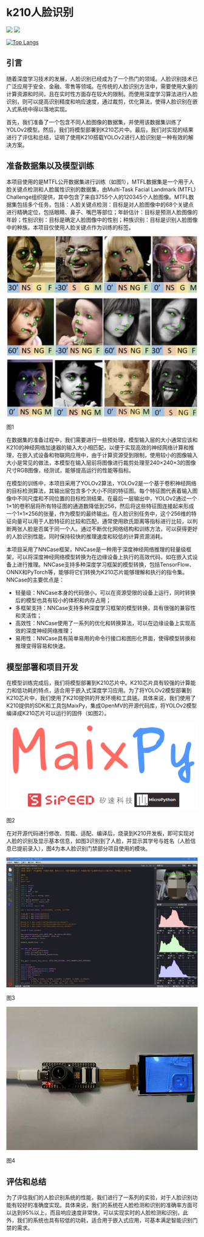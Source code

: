 # k210人脸识别

![](https://img.shields.io/badge/star-welcome!-red)
![](https://img.shields.io/badge/%20welcome_to_pull_your_requests!-8A2BE2)

[![Top Langs](https://github-readme-stats.vercel.app/api/top-langs/?username=MildRainJayden&repo=k210_faceRecognize&hide=jupyter_notebook)](https://github.com/anuraghazra/github-readme-stats)

## 引言

随着深度学习技术的发展，人脸识别已经成为了一个热门的领域。人脸识别技术已广泛应用于安全、金融、零售等领域。在传统的人脸识别方法中，需要使用大量的计算资源和时间，且在实时性方面存在较大的限制。而使用深度学习算法进行人脸识别，则可以提高识别精度和响应速度，通过裁剪，优化算法，使得人脸识别在嵌入式系统中得以落地实现。

首先，我们准备了一个包含不同人脸图像的数据集，并使用该数据集训练了YOLOv2模型。然后，我们将模型部署到K210芯片中。最后，我们对实现的结果进行了评估和总结，证明了使用K210搭载YOLOv2进行人脸识别是一种有效的解决方案。

## 准备数据集以及模型训练

本项目使用的是MTFL公开数据集进行训练（如图1），MTFL数据集是一个用于人脸关键点检测和人脸属性识别的数据集，由Multi-Task Facial Landmark (MTFL) Challenge组织提供，其中包含了来自3755个人的120345个人脸图像。MTFL数据集包括多个任务，包括：人脸关键点检测：目标是对人脸图像中的68个关键点进行精确定位，包括眼睛、鼻子、嘴巴等部位；年龄估计：目标是预测人脸图像的年龄；性别识别：目标是确定人脸图像中的性别；种族识别：目标是识别人脸图像中的种族。本项目仅使用人脸关键点作为训练的标签。

![图1](k210%E4%BA%BA%E8%84%B8%E8%AF%86%E5%88%AB%208e4ca7f57b714c63b45645d53cd6952c/Untitled.png)

图1

在数据集的准备过程中，我们需要进行一些预处理，模型输入层的大小通常应该和K210的神经网络加速器的输入大小相匹配，以便于实现高效的神经网络计算和推理，在嵌入式设备和物联网应用中，由于计算资源受到限制，使用较小的图像输入大小是常见的做法，本模型在输入层前将图像进行裁剪处理至240×240×3的图像尺寸RGB图像，经测试，能够提高运行的性能等指标。

在模型的训练中，本项目采用了YOLOv2算法，YOLOv2是一个基于卷积神经网络的目标检测算法，其输出层包含多个大小不同的特征图。每个特征图代表着输入图像中不同尺度和不同位置的目标检测结果。在最后一层输出中，YOLOv2通过一个1×1的卷积层将所有特征图的通道数降低到256，然后将这些特征图连接起来形成一个1×1×256的张量，作为模型的最终输出。在人脸识别任务中，这个256维的特征向量可以用于人脸特征的比较和匹配，通常使用欧氏距离等指标进行比较，以判断两张人脸是否属于同一个人。通过不断优化网络结构和训练方法，可以获得更好的人脸识别性能，同时保持较快的推理速度和较低的计算资源消耗。

本项目采用了NNCase框架，NNCase是一种用于深度神经网络推理的轻量级框架，可以将深度神经网络模型转换为在边缘设备上执行的高效代码，如在嵌入式设备上进行推理。NNCase支持多种深度学习框架的模型转换，包括TensorFlow、ONNX和PyTorch等，能够将它们转换为K210芯片能够理解和执行的指令集。NNCase的主要优点是：

- 轻量级：NNCase本身的代码很小，可以在资源受限的设备上运行，同时转换后的模型也具有较小的体积和内存占用；
- 多框架支持：NNCase支持多种深度学习框架的模型转换，具有很强的兼容性和灵活性；
- 高效性：NNCase使用了一系列的优化和转换算法，可以在边缘设备上实现高效的深度神经网络推理；
- 易用性：NNCase具有简单易用的命令行接口和图形化界面，使得模型转换和推理变得容易和快速。

## 模型部署和项目开发

在模型训练完成后，我们将模型部署到K210芯片中。K210芯片具有较强的计算能力和低功耗的特点，适合用于嵌入式深度学习应用。为了将YOLOv2模型部署到K210芯片中，我们使用了K210提供的开发环境和工具链。具体来说，我们使用了K210提供的SDK和工具包MaixPy，集成OpenMV的开源代码库，将YOLOv2模型编译成K210芯片可以运行的固件（如图2）。

![图2](k210%E4%BA%BA%E8%84%B8%E8%AF%86%E5%88%AB%208e4ca7f57b714c63b45645d53cd6952c/Untitled%201.png)

图2

在对开源代码进行修改、剪裁、适配、编译后，烧录到K210开发板，即可实现对人脸的识别及显示基本信息，如图3识别到了人脸，并显示其学号与姓名（人脸信息已提前录入），图4为本人脸识别门禁部分项目使用的模块。

![图3](k210%E4%BA%BA%E8%84%B8%E8%AF%86%E5%88%AB%208e4ca7f57b714c63b45645d53cd6952c/Untitled%202.png)

图3

![图4](k210%E4%BA%BA%E8%84%B8%E8%AF%86%E5%88%AB%208e4ca7f57b714c63b45645d53cd6952c/image4.jpeg)

图4

## 评估和总结

为了评估我们的人脸识别系统的性能，我们进行了一系列的实验，对于人脸识别功能有较好的准确度实现。具体来说，我们的系统在人脸检测和识别的准确率方面可以达到95%以上，而且响应速度非常快，可以实现实时的人脸检测和识别，此外，我们的系统也具有较低的功耗，适合用于嵌入式应用，可基本满足智能识别门禁的需求。
